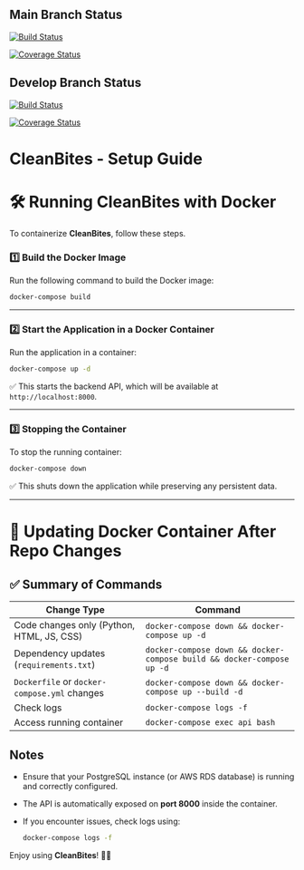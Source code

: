 ## Main Branch Status
[![Build Status](https://app.travis-ci.com/gcivil-nyu-org/team5-wed-spring25.svg?token=67pxW7iTgPnDybRzkNKM&branch=main)](https://app.travis-ci.com/gcivil-nyu-org/team5-wed-spring25)

[![Coverage Status](https://coveralls.io/repos/github/gcivil-nyu-org/team5-wed-spring25/badge.svg?branch=main&cache-control=no-cache)](https://coveralls.io/github/gcivil-nyu-org/team5-wed-spring25?branch=main)

## Develop Branch Status
[![Build Status](https://app.travis-ci.com/gcivil-nyu-org/team5-wed-spring25.svg?token=67pxW7iTgPnDybRzkNKM&branch=develop)](https://app.travis-ci.com/gcivil-nyu-org/team5-wed-spring25)

[![Coverage Status](https://coveralls.io/repos/github/gcivil-nyu-org/team5-wed-spring25/badge.svg?branch=develop&cache-control=no-cache)](https://coveralls.io/github/gcivil-nyu-org/team5-wed-spring25?branch=develop)

# CleanBites - Setup Guide

# 🛠 Running CleanBites with Docker

To containerize **CleanBites**, follow these steps.

### 1️⃣ Build the Docker Image

Run the following command to build the Docker image:

```sh
docker-compose build
```
---

### 2️⃣ Start the Application in a Docker Container

Run the application in a container:

```sh
docker-compose up -d
```

✅ This starts the backend API, which will be available at `http://localhost:8000`.

---

### 3️⃣ Stopping the Container

To stop the running container:

```sh
docker-compose down
```

✅ This shuts down the application while preserving any persistent data.



---

# 🚀 Updating Docker Container After Repo Changes
## ✅ Summary of Commands

| **Change Type**                           | **Command** |
|-------------------------------------------|-------------|
| Code changes only (Python, HTML, JS, CSS) | `docker-compose down && docker-compose up -d` |
| Dependency updates (`requirements.txt`)   | `docker-compose down && docker-compose build && docker-compose up -d` |
| `Dockerfile` or `docker-compose.yml` changes | `docker-compose down && docker-compose up --build -d` |
| Check logs                                | `docker-compose logs -f` |
| Access running container                  | `docker-compose exec api bash` |




## Notes

- Ensure that your PostgreSQL instance (or AWS RDS database) is running and correctly configured.
- The API is automatically exposed on **port 8000** inside the container.
- If you encounter issues, check logs using:

  ```sh
  docker-compose logs -f
  ```

Enjoy using **CleanBites**! 🚀🎉
